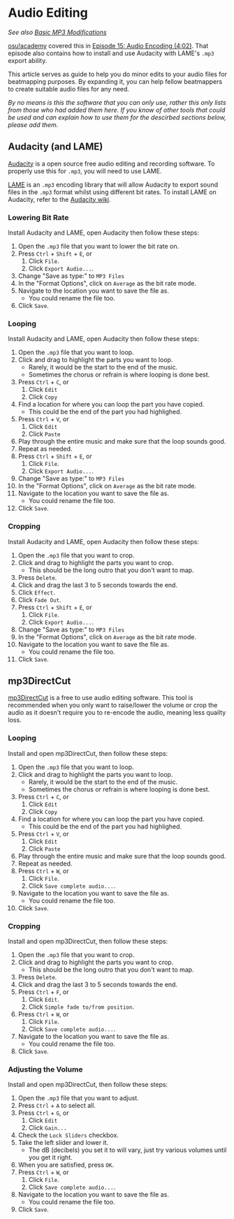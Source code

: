 # Audio Editing

*See also [Basic MP3 Modifications](/wiki/Beatmap_Editor_Guides/Basic_MP3_Modifications)*

[osu!academy](/wiki/Announcements/osu!academy) covered this in [Episode 15: Audio Encoding (4:02)](http://www.youtube.com/watch?v=muu3HkG38kk). That episode also contains how to install and use Audacity with LAME's `.mp3` export ability.

This article serves as guide to help you do minor edits to your audio files for beatmapping purposes. By expanding it, you can help fellow beatmappers to create suitable audio files for any need.

*By no means is this the software that you can only use, rather this only lists from those who had added them here.* *If you know of other tools that could be used and can explain how to use them for the descirbed sections below, please add them.*

## Audacity (and LAME)

[Audacity](http://audacity.sourceforge.net/download/) is a open source free audio editing and recording software. To properly use this for `.mp3`, you will need to use LAME.

[LAME](http://lame.sourceforge.net/) is an `.mp3` encoding library that will allow Audacity to export sound files in the `.mp3` format whilst using different bit rates. To install LAME on Audacity, refer to the [Audacity wiki](http://wiki.audacityteam.org/index.php?title=Lame_Installation#Windows_Instructions).

### Lowering Bit Rate

Install Audacity and LAME, open Audacity then follow these steps:

1. Open the `.mp3` file that you want to lower the bit rate on.
2. Press `Ctrl` + `Shift` + `E`, or 
    1. Click `File`.
    2. Click `Export Audio...`.
3. Change "Save as type:" to `MP3 Files`
4. In the "Format Options", click on `Average` as the bit rate mode.
5. Navigate to the location you want to save the file as. 
    - You could rename the file too.
6. Click `Save`.

### Looping

Install Audacity and LAME, open Audacity then follow these steps:

1. Open the `.mp3` file that you want to loop.
2. Click and drag to highlight the parts you want to loop. 
    - Rarely, it would be the start to the end of the music.
    - Sometimes the chorus or refrain is where looping is done best.
3. Press `Ctrl` + `C`, or 
    1. Click `Edit`
    2. Click `Copy`
4. Find a location for where you can loop the part you have copied. 
    - This could be the end of the part you had highlighed.
5. Press `Ctrl` + `V`, or 
    1. Click `Edit`
    2. Click `Paste`
6. Play through the entire music and make sure that the loop sounds good.
7. Repeat as needed.
8. Press `Ctrl` + `Shift` + `E`, or 
    1. Click `File`.
    2. Click `Export Audio...`.
9. Change "Save as type:" to `MP3 Files`
10. In the "Format Options", click on `Average` as the bit rate mode.
11. Navigate to the location you want to save the file as. 
    - You could rename the file too.
12. Click `Save`.

### Cropping

Install Audacity and LAME, open Audacity then follow these steps:

1. Open the `.mp3` file that you want to crop.
2. Click and drag to highlight the parts you want to crop. 
    - This should be the long outro that you don't want to map.
3. Press `Delete`.
4. Click and drag the last 3 to 5 seconds towards the end.
5. Click `Effect`.
6. Click `Fade Out`.
7. Press `Ctrl` + `Shift` + `E`, or 
    1. Click `File`.
    2. Click `Export Audio...`.
8. Change "Save as type:" to `MP3 Files`
9. In the "Format Options", click on `Average` as the bit rate mode.
10. Navigate to the location you want to save the file as. 
    - You could rename the file too.
11. Click `Save`.

## mp3DirectCut

[mp3DirectCut](http://mpesch3.de1.cc/mp3dc.html) is a free to use audio editing software. This tool is recommended when you only want to raise/lower the volume or crop the audio as it doesn't require you to re-encode the audio, meaning less quailty loss.

### Looping

Install and open mp3DirectCut, then follow these steps:

1. Open the `.mp3` file that you want to loop.
2. Click and drag to highlight the parts you want to loop. 
    - Rarely, it would be the start to the end of the music.
    - Sometimes the chorus or refrain is where looping is done best.
3. Press `Ctrl` + `C`, or 
    1. Click `Edit`
    2. Click `Copy`
4. Find a location for where you can loop the part you have copied. 
    - This could be the end of the part you had highlighed.
5. Press `Ctrl` + `V`, or 
    1. Click `Edit`
    2. Click `Paste`
6. Play through the entire music and make sure that the loop sounds good.
7. Repeat as needed.
8. Press `Ctrl` + `W`, or 
    1. Click `File`.
    2. Click `Save complete audio...`.
9. Navigate to the location you want to save the file as. 
    - You could rename the file too.
10. Click `Save`.

### Cropping

Install and open mp3DirectCut, then follow these steps:

1. Open the `.mp3` file that you want to crop.
2. Click and drag to highlight the parts you want to crop. 
    - This should be the long outro that you don't want to map.
3. Press `Delete`.
4. Click and drag the last 3 to 5 seconds towards the end.
5. Press `Ctrl` + `F`, or 
    1. Click `Edit`.
    2. Click `Simple fade to/from position`.
6. Press `Ctrl` + `W`, or 
    1. Click `File`.
    2. Click `Save complete audio...`.
7. Navigate to the location you want to save the file as. 
    - You could rename the file too.
8. Click `Save`.

### Adjusting the Volume

Install and open mp3DirectCut, then follow these steps:

1. Open the `.mp3` file that you want to adjust.
2. Press `Ctrl` + `A` to select all.
3. Press `Ctrl` + `G`, or 
    1. Click `Edit`
    2. Click `Gain...`
4. Check the `Lock Sliders` checkbox.
5. Take the left slider and lower it. 
    - The dB (decibels) you set it to will vary, just try various volumes until you get it right.
6. When you are satisfied, press `OK`.
7. Press `Ctrl` + `W`, or 
    1. Click `File`.
    2. Click `Save complete audio...`.
8. Navigate to the location you want to save the file as. 
    - You could rename the file too.
9. Click `Save`.